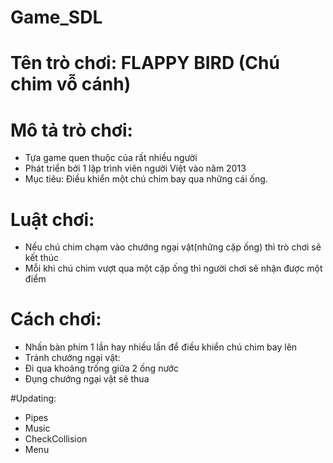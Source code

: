 # Game_SDL

# Tên trò chơi: FLAPPY BIRD (Chú chim vỗ cánh)
# Mô tả trò chơi: 
  + Tựa game quen thuộc của rất nhiều người
  + Phát triển bởi 1 lập trình viên người Việt vào năm 2013
  + Mục tiêu: Điều khiển một chú chim bay qua những cái ống.
# Luật chơi:
  + Nếu chú chim chạm vào chướng ngại vật(những cặp ống) thì trò chơi sẽ kết thúc
  + Mỗi khi chú chim vượt qua một cặp ống thì người chơi sẽ nhận được một điểm
# Cách chơi:
  + Nhấn bàn phím 1 lần hay nhiều lần để điều khiển chú chim bay lên
  + Tránh chướng ngại vật:
  + Đi qua khoảng trống giữa 2 ống nước
  + Đụng chướng ngại vật sẽ thua

#Updating:
+ Pipes
+ Music
+ CheckCollision
+ Menu
 

